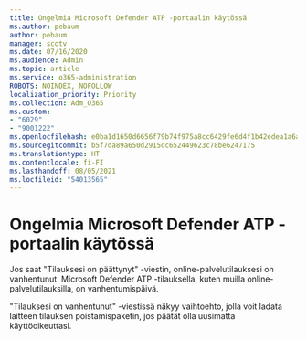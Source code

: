 ```yaml
---
title: Ongelmia Microsoft Defender ATP -portaalin käytössä
ms.author: pebaum
author: pebaum
manager: scotv
ms.date: 07/16/2020
ms.audience: Admin
ms.topic: article
ms.service: o365-administration
ROBOTS: NOINDEX, NOFOLLOW
localization_priority: Priority
ms.collection: Adm_O365
ms.custom:
- "6029"
- "9001222"
ms.openlocfilehash: e0ba1d1650d6656f79b74f975a8cc6429fe6d4f1b42edea1a6a02b574d2af057
ms.sourcegitcommit: b5f7da89a650d2915dc652449623c78be6247175
ms.translationtype: HT
ms.contentlocale: fi-FI
ms.lasthandoff: 08/05/2021
ms.locfileid: "54013565"
---
```

# <a name="issues-accessing-the-microsoft-defender-atp-portal"></a>Ongelmia Microsoft Defender ATP -portaalin käytössä

Jos saat "Tilauksesi on päättynyt" -viestin, online-palvelutilauksesi on vanhentunut. Microsoft Defender ATP -tilauksella, kuten muilla online-palvelutilauksilla, on vanhentumispäivä.

"Tilauksesi on vanhentunut" -viestissä näkyy vaihtoehto, jolla voit ladata laitteen tilauksen poistamispaketin, jos päätät olla uusimatta käyttöoikeuttasi.